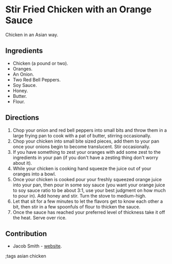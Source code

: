 # Stir Fried Chicken with an Orange Sauce

Chicken in an Asian way.

## Ingredients

- Chicken (a pound or two).
- Oranges.
- An Onion.
- Two Red Bell Peppers.
- Soy Sauce.
- Honey.
- Butter.
- Flour.

## Directions

1. Chop your onion and red bell peppers into small bits and throw them in a
   large frying pan to cook with a pat of butter, stirring occasionally.
2. Chop your chicken into small bite sized pieces, add them to your pan once
   your onions begin to become translucent. Stir occasionally.
3. If you have something to zest your oranges with add some zest to the
   ingredients in your pan (if you don't have a zesting thing don't worry about
   it).
4. While your chicken is cooking hand squeeze the juice out of your oranges into
   a bowl.
5. Once your chicken is cooked pour your freshly squeezed orange juice into your
   pan, then pour in some soy sauce (you want your orange juice to soy sauce
   ratio to be about 3:1, use your best judgment on how much to pour in). Add
   honey and stir. Turn the stove to medium-high.
6. Let that sit for a few minutes to let the flavors get to know each other a
   bit, then stir in a few spoonfuls of flour to thicken the sauce.
7. Once the sauce has reached your preferred level of thickness take it off the
   heat. Serve over rice.

## Contribution

- Jacob Smith - [website](https://jacobwsmith.xyz).

;tags asian chicken
